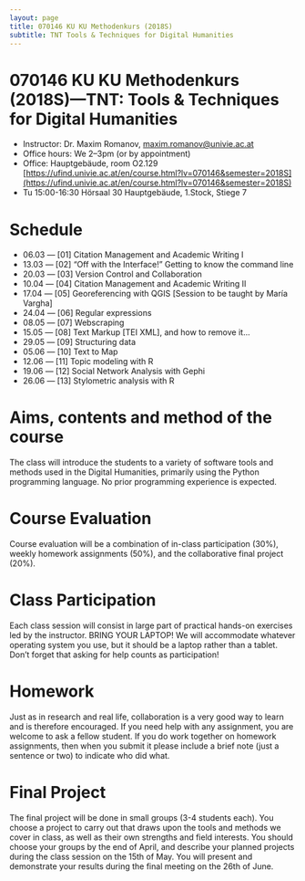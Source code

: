 ```yaml
---
layout: page
title: 070146 KU KU Methodenkurs (2018S)
subtitle: TNT Tools & Techniques for Digital Humanities
---
```


# 070146 KU KU Methodenkurs (2018S)—TNT: Tools & Techniques for Digital Humanities

* Instructor: Dr. Maxim Romanov, [maxim.romanov@univie.ac.at](maxim.romanov@univie.ac.at)
* Office hours: We 2–3pm (or by appointment)
* Office: Hauptgebäude, room O2.129
[https://ufind.univie.ac.at/en/course.html?lv=070146&semester=2018S](https://ufind.univie.ac.at/en/course.html?lv=070146&semester=2018S)
* Tu 15:00-16:30  Hörsaal 30 Hauptgebäude, 1.Stock, Stiege 7

# Schedule

- 06.03 — [01] Citation Management and Academic Writing I
- 13.03 — [02] “Off with the Interface!” Getting to know the command line
- 20.03 — [03] Version Control and Collaboration
- 10.04 — [04] Citation Management and Academic Writing II
- 17.04 — [05] Georeferencing with QGIS [Session to be taught by María Vargha]
- 24.04 — [06] Regular expressions
- 08.05 — [07] Webscraping
- 15.05 — [08] Text Markup [TEI XML], and how to remove it…
- 29.05 — [09] Structuring data
- 05.06 — [10] Text to Map
- 12.06 — [11] Topic modeling with R
- 19.06 — [12] Social Network Analysis with Gephi
- 26.06 — [13] Stylometric analysis with R

# Aims, contents and method of the course

The class will introduce the students to a variety of software tools and methods used in the Digital Humanities, primarily using the Python programming language. No prior programming experience is expected.

# Course Evaluation 

Course evaluation will be a combination of in-class participation (30%), weekly homework assignments (50%), and the collaborative final project (20%). 

# Class Participation

Each class session will consist in large part of practical hands-on exercises led by the instructor. BRING YOUR LAPTOP! We will accommodate whatever operating system you use, but it should be a laptop rather than a tablet. Don’t forget that asking for help counts as participation!

# Homework

Just as in research and real life, collaboration is a very good way to learn and is therefore encouraged. If you need help with any assignment, you are welcome to ask a fellow student. If you do work together on homework assignments, then when you submit it please include a brief note (just a sentence or two) to indicate who did what.

# Final Project

The final project will be done in small groups (3-4 students each). You choose a project to carry out that draws upon the tools and methods we cover in class, as well as their own strengths and field interests. You should choose your groups by the end of April, and describe your planned projects during the class session on the 15th of May. You will present and demonstrate your results during the final meeting on the 26th of June.
